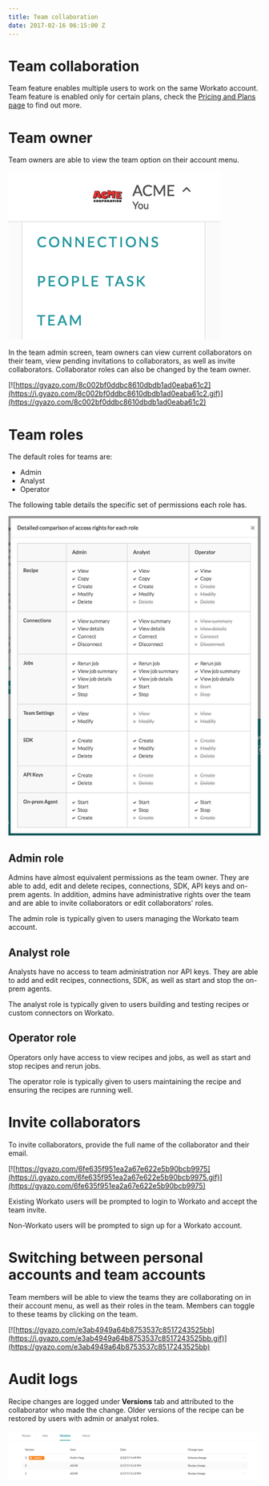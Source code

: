 ```yaml
---
title: Team collaboration
date: 2017-02-16 06:15:00 Z
---
```


# Team collaboration
Team feature enables multiple users to work on the same Workato account. Team feature is enabled only for certain plans, check the [Pricing and Plans page](https://www.workato.com/pricing?audience=general) to find out more.

# Team owner
Team owners are able to view the team option on their account menu.

![Team option](/_uploads/team-collaboration-docs/team_option.png)

In the team admin screen, team owners can view current collaborators on their team, view pending invitations to collaborators, as well as invite collaborators. Collaborator roles can also be changed by the team owner.

[![https://gyazo.com/8c002bf0ddbc8610dbdb1ad0eaba61c2](https://i.gyazo.com/8c002bf0ddbc8610dbdb1ad0eaba61c2.gif)](https://gyazo.com/8c002bf0ddbc8610dbdb1ad0eaba61c2)

# Team roles
The default roles for teams are:
- Admin
- Analyst
- Operator

The following table details the specific set of permissions each role has.

![Roles table](/_uploads/team-collaboration-docs/roles_table.png)

## Admin role
Admins have almost equivalent permissions as the team owner. They are able to add, edit and delete recipes, connections, SDK, API keys and on-prem agents. In addition, admins have administrative rights over the team and are able to invite collaborators or edit collaborators' roles.

The admin role is typically given to users managing the Workato team account.

## Analyst role
Analysts have no access to team administration nor API keys. They are able to add and edit recipes, connections, SDK, as well as start and stop the on-prem agents.

The analyst role is typically given to users building and testing recipes or custom connectors on Workato.

## Operator role
Operators only have access to view recipes and jobs, as well as start and stop recipes and rerun jobs.

The operator role is typically given to users maintaining the recipe and ensuring the recipes are running well.

# Invite collaborators
To invite collaborators, provide the full name of the collaborator and their email.

[![https://gyazo.com/6fe635f951ea2a67e622e5b90bcb9975](https://i.gyazo.com/6fe635f951ea2a67e622e5b90bcb9975.gif)](https://gyazo.com/6fe635f951ea2a67e622e5b90bcb9975)

Existing Workato users will be prompted to login to Workato and accept the team invite.

Non-Workato users will be prompted to sign up for a Workato account.

# Switching between personal accounts and team accounts
Team members will be able to view the teams they are collaborating on in their account menu, as well as their roles in the team. Members can toggle to these teams by clicking on the team.

[![https://gyazo.com/e3ab4949a64b8753537c8517243525bb](https://i.gyazo.com/e3ab4949a64b8753537c8517243525bb.gif)](https://gyazo.com/e3ab4949a64b8753537c8517243525bb)

# Audit logs
Recipe changes are logged under **Versions** tab and attributed to the collaborator who made the change. Older versions of the recipe can be restored by users with admin or analyst roles.

![Recipe versions](/_uploads/team-collaboration-docs/recipe_versions.png)